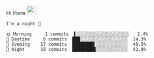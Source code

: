Hi there <img src="https://media.giphy.com/media/hvRJCLFzcasrR4ia7z/giphy.gif" width="25px">

<!--START_SECTION:productive-box-in-readme-->
```text
I'm a night 🦉

🌞 Morning     1 commits  ▌░░░░░░░░░░░░░░░░░░░░   2.4%
🌆 Daytime     6 commits  ███░░░░░░░░░░░░░░░░░░  14.3%
🌃 Evening    17 commits  ████████▌░░░░░░░░░░░░  40.5%
🌙 Night      18 commits  ████████▉░░░░░░░░░░░░  42.9%
```
<!--END_SECTION:productive-box-in-readme-->
